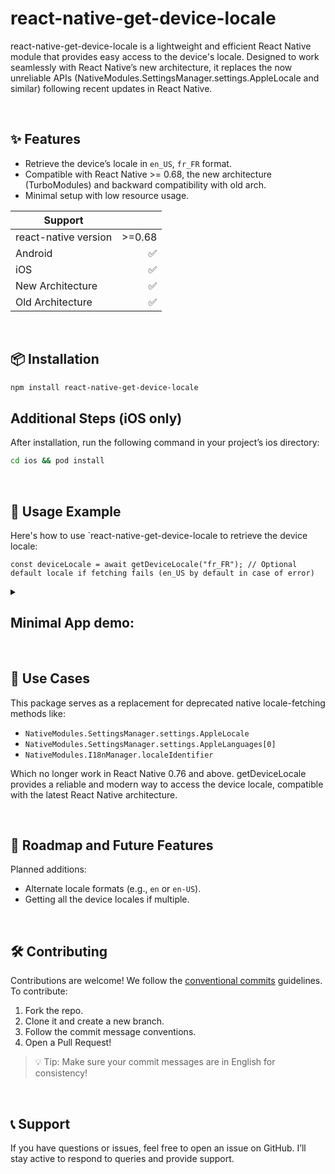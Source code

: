 # react-native-get-device-locale
react-native-get-device-locale is a lightweight and efficient React Native module that provides easy access to the device's locale. Designed to work seamlessly with React Native’s new architecture, it replaces the now unreliable APIs (NativeModules.SettingsManager.settings.AppleLocale and similar) following recent updates in React Native.

<br />

## ✨ Features
- Retrieve the device’s locale in `en_US`, `fr_FR` format.
- Compatible with React Native >= 0.68, the new architecture (TurboModules) and backward compatibility with old arch.
- Minimal setup with low resource usage.

| Support |  |
| ----------- | -----------: |
| react-native version      | >=0.68 |
| Android   | ✅ |
| iOS   | ✅ |
| New Architecture   | ✅ |
| Old Architecture   | ✅ |

<br />

## 📦 Installation
```bash
npm install react-native-get-device-locale
```

## Additional Steps (iOS only)
After installation, run the following command in your project’s ios directory:
```bash
cd ios && pod install
```

<br />

## 📖 Usage Example
Here's how to use `react-native-get-device-locale to retrieve the device locale:
```tsx
const deviceLocale = await getDeviceLocale("fr_FR"); // Optional default locale if fetching fails (en_US by default in case of error)
```
<details>

<summary><h2>Minimal App demo:</h2></summary>

```tsx
import { useState, useEffect } from 'react';
import { View, Text } from 'react-native';
import { getDeviceLocale } from 'react-native-get-device-locale';

export default function App() {
	const [locale, setLocale] = useState<string | null>(null);

	useEffect(() => {
		(async () => {
			const deviceLocale = await getDeviceLocale();
			setLocale(deviceLocale);
		})();
	}, []);

	return (
		<View style={{ flex: 1, alignItems: 'center', justifyContent: 'center' }}>
			<Text>Device Locale: {locale}</Text>
		</View>
	);
}
```
</details>


<br />

## 💼 Use Cases

This package serves as a replacement for deprecated native locale-fetching methods like:
- `NativeModules.SettingsManager.settings.AppleLocale`
- `NativeModules.SettingsManager.settings.AppleLanguages[0]`
- `NativeModules.I18nManager.localeIdentifier`

Which no longer work in React Native 0.76 and above. getDeviceLocale provides a reliable and modern way to access the device locale, compatible with the latest React Native architecture.

<br />

## 🔄 Roadmap and Future Features
Planned additions:

- Alternate locale formats (e.g., `en` or `en-US`).
- Getting all the device locales if multiple.

<br />

## 🛠️ Contributing
Contributions are welcome! We follow the [conventional commits](https://www.conventionalcommits.org/en/v1.0.0/) guidelines. To contribute:

1. Fork the repo.
2. Clone it and create a new branch.
3. Follow the commit message conventions.
4. Open a Pull Request!
> 💡 Tip: Make sure your commit messages are in English for consistency!

<br />

## 📞 Support
If you have questions or issues, feel free to open an issue on GitHub. I’ll stay active to respond to queries and provide support.

